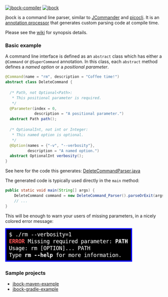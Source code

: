 [![jbock-compiler](https://maven-badges.herokuapp.com/maven-central/io.github.jbock-java/jbock-compiler/badge.svg?color=grey&style=plastic&subject=jbock-compiler)](https://maven-badges.herokuapp.com/maven-central/io.github.jbock-java/jbock-compiler)
[![jbock](https://maven-badges.herokuapp.com/maven-central/io.github.jbock-java/jbock/badge.svg?style=plastic&subject=jbock)](https://maven-badges.herokuapp.com/maven-central/io.github.jbock-java/jbock)

jbock is a command line parser, similar to [JCommander](https://jcommander.org/)
and [picocli](https://github.com/remkop/picocli).
It is an
[annotation processor](https://openjdk.java.net/groups/compiler/processing-code.html)
that generates custom parsing code at compile time.

Please see the [wiki](https://github.com/h908714124/jbock/wiki) for synopsis details.

### Basic example

A command line interface is defined as an `abstract` class 
which has either a `@Command` or `@SuperCommand` annotation.
In this class, each `abstract` method defines a *named option* or a *positional parameter*.

````java
@Command(name = "rm", description = "Coffee time!")
abstract class DeleteCommand {

  /* Path, not Optional<Path>:
   * This positional parameter is required.
   */
  @Parameter(index = 0,
             description = "A positional parameter.")
  abstract Path path();

  /* OptionalInt, not int or Integer:
   * This named option is optional.
   */
  @Option(names = {"-v", "--verbosity"},
          description = "A named option.")
  abstract OptionalInt verbosity();
}
````

See here for the code this generates:
[DeleteCommandParser.java](https://github.com/h908714124/jbock-docgen/blob/master/src/main/java/com/example/hello/DeleteCommandParser.java)

The generated code is typically used directly in the `main` method:

````java
public static void main(String[] args) {
    DeleteCommand command = new DeleteCommand_Parser().parseOrExit(args);
    // ...
}

````

This will be enough to warn your users of missing parameters,
in a nicely colored error message:

<img src="images/screenshot.png" alt="screenshot">

### Sample projects

* [jbock-maven-example](https://github.com/h908714124/jbock-maven-example)
* [jbock-gradle-example](https://github.com/h908714124/jbock-gradle-example)
